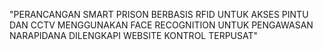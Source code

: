 "PERANCANGAN SMART PRISON BERBASIS RFID UNTUK AKSES PINTU DAN CCTV MENGGUNAKAN FACE RECOGNITION UNTUK PENGAWASAN NARAPIDANA DILENGKAPI WEBSITE KONTROL TERPUSAT"
